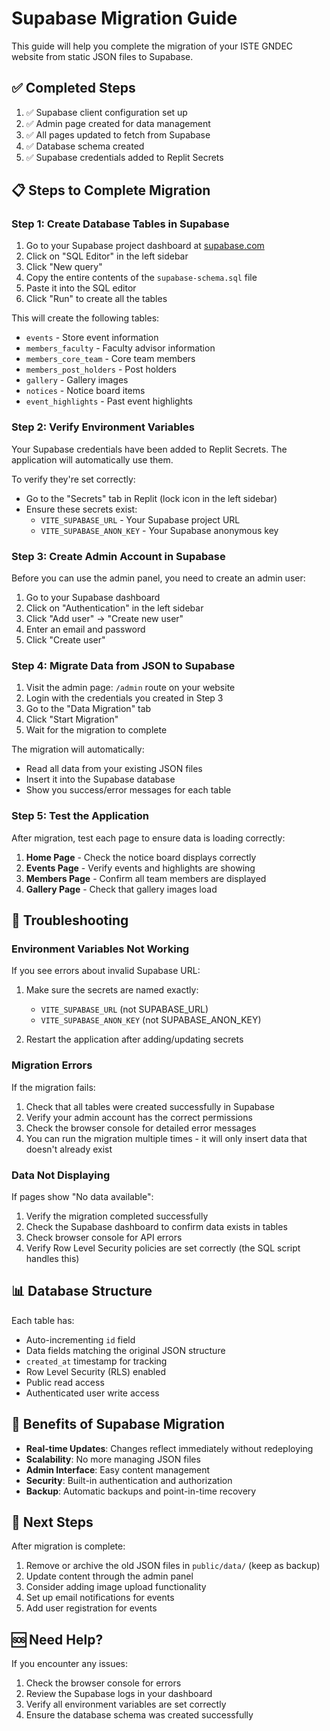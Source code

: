 # Supabase Migration Guide

This guide will help you complete the migration of your ISTE GNDEC website from static JSON files to Supabase.

## ✅ Completed Steps

1. ✅ Supabase client configuration set up
2. ✅ Admin page created for data management
3. ✅ All pages updated to fetch from Supabase
4. ✅ Database schema created
5. ✅ Supabase credentials added to Replit Secrets

## 📋 Steps to Complete Migration

### Step 1: Create Database Tables in Supabase

1. Go to your Supabase project dashboard at [supabase.com](https://supabase.com)
2. Click on "SQL Editor" in the left sidebar
3. Click "New query"
4. Copy the entire contents of the `supabase-schema.sql` file
5. Paste it into the SQL editor
6. Click "Run" to create all the tables

This will create the following tables:
- `events` - Store event information
- `members_faculty` - Faculty advisor information
- `members_core_team` - Core team members
- `members_post_holders` - Post holders
- `gallery` - Gallery images
- `notices` - Notice board items
- `event_highlights` - Past event highlights

### Step 2: Verify Environment Variables

Your Supabase credentials have been added to Replit Secrets. The application will automatically use them.

To verify they're set correctly:
- Go to the "Secrets" tab in Replit (lock icon in the left sidebar)
- Ensure these secrets exist:
  - `VITE_SUPABASE_URL` - Your Supabase project URL
  - `VITE_SUPABASE_ANON_KEY` - Your Supabase anonymous key

### Step 3: Create Admin Account in Supabase

Before you can use the admin panel, you need to create an admin user:

1. Go to your Supabase dashboard
2. Click on "Authentication" in the left sidebar
3. Click "Add user" → "Create new user"
4. Enter an email and password
5. Click "Create user"

### Step 4: Migrate Data from JSON to Supabase

1. Visit the admin page: `/admin` route on your website
2. Login with the credentials you created in Step 3
3. Go to the "Data Migration" tab
4. Click "Start Migration"
5. Wait for the migration to complete

The migration will automatically:
- Read all data from your existing JSON files
- Insert it into the Supabase database
- Show you success/error messages for each table

### Step 5: Test the Application

After migration, test each page to ensure data is loading correctly:

1. **Home Page** - Check the notice board displays correctly
2. **Events Page** - Verify events and highlights are showing
3. **Members Page** - Confirm all team members are displayed
4. **Gallery Page** - Check that gallery images load

## 🔧 Troubleshooting

### Environment Variables Not Working

If you see errors about invalid Supabase URL:

1. Make sure the secrets are named exactly:
   - `VITE_SUPABASE_URL` (not SUPABASE_URL)
   - `VITE_SUPABASE_ANON_KEY` (not SUPABASE_ANON_KEY)

2. Restart the application after adding/updating secrets

### Migration Errors

If the migration fails:

1. Check that all tables were created successfully in Supabase
2. Verify your admin account has the correct permissions
3. Check the browser console for detailed error messages
4. You can run the migration multiple times - it will only insert data that doesn't already exist

### Data Not Displaying

If pages show "No data available":

1. Verify the migration completed successfully
2. Check the Supabase dashboard to confirm data exists in tables
3. Check browser console for API errors
4. Verify Row Level Security policies are set correctly (the SQL script handles this)

## 📊 Database Structure

Each table has:
- Auto-incrementing `id` field
- Data fields matching the original JSON structure
- `created_at` timestamp for tracking
- Row Level Security (RLS) enabled
- Public read access
- Authenticated user write access

## 🎯 Benefits of Supabase Migration

- **Real-time Updates**: Changes reflect immediately without redeploying
- **Scalability**: No more managing JSON files
- **Admin Interface**: Easy content management
- **Security**: Built-in authentication and authorization
- **Backup**: Automatic backups and point-in-time recovery

## 📝 Next Steps

After migration is complete:

1. Remove or archive the old JSON files in `public/data/` (keep as backup)
2. Update content through the admin panel
3. Consider adding image upload functionality
4. Set up email notifications for events
5. Add user registration for events

## 🆘 Need Help?

If you encounter any issues:

1. Check the browser console for errors
2. Review the Supabase logs in your dashboard
3. Verify all environment variables are set correctly
4. Ensure the database schema was created successfully
